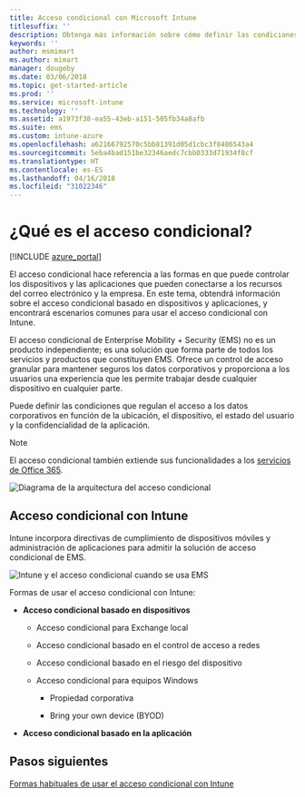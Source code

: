 ```yaml
---
title: Acceso condicional con Microsoft Intune
titlesuffix: ''
description: Obtenga más información sobre cómo definir las condiciones que deben cumplir los usuarios, los dispositivos y las aplicaciones para acceder a los recursos de la empresa en Microsoft Intune.
keywords: ''
author: msmimart
ms.author: mimart
manager: dougeby
ms.date: 03/06/2018
ms.topic: get-started-article
ms.prod: ''
ms.service: microsoft-intune
ms.technology: ''
ms.assetid: a1973f38-ea55-43eb-a151-505fb34a8afb
ms.suite: ems
ms.custom: intune-azure
ms.openlocfilehash: a62166792570c5bb81391d05d1cbc3f8486543a4
ms.sourcegitcommit: 5eba4bad151be32346aedc7cbb0333d71934f8cf
ms.translationtype: HT
ms.contentlocale: es-ES
ms.lasthandoff: 04/16/2018
ms.locfileid: "31022346"
---
```

# <a name="whats-conditional-access"></a>¿Qué es el acceso condicional?

[!INCLUDE [azure_portal](./includes/azure_portal.md)]

El acceso condicional hace referencia a las formas en que puede controlar los dispositivos y las aplicaciones que pueden conectarse a los recursos del correo electrónico y la empresa. En este tema, obtendrá información sobre el acceso condicional basado en dispositivos y aplicaciones, y encontrará escenarios comunes para usar el acceso condicional con Intune.

El acceso condicional de Enterprise Mobility + Security (EMS) no es un producto independiente; es una solución que forma parte de todos los servicios y productos que constituyen EMS. Ofrece un control de acceso granular para mantener seguros los datos corporativos y proporciona a los usuarios una experiencia que les permite trabajar desde cualquier dispositivo en cualquier parte.

Puede definir las condiciones que regulan el acceso a los datos corporativos en función de la ubicación, el dispositivo, el estado del usuario y la confidencialidad de la aplicación.

> [!NOTE] 
> El acceso condicional también extiende sus funcionalidades a los [servicios de Office 365](https://blogs.technet.microsoft.com/wbaer/2017/02/17/conditional-access-policies-with-sharepoint-online-and-onedrive-for-business/).

![Diagrama de la arquitectura del acceso condicional](./media/ca-diagram-1.png)

## <a name="conditional-access-with-intune"></a>Acceso condicional con Intune

Intune incorpora directivas de cumplimiento de dispositivos móviles y administración de aplicaciones para admitir la solución de acceso condicional de EMS.

![Intune y el acceso condicional cuando se usa EMS](./media/intune-with-ca-1.png)

Formas de usar el acceso condicional con Intune:

-   **Acceso condicional basado en dispositivos**

    -   Acceso condicional para Exchange local

    -   Acceso condicional basado en el control de acceso a redes

    -   Acceso condicional basado en el riesgo del dispositivo

    -   Acceso condicional para equipos Windows

        -   Propiedad corporativa

        -   Bring your own device (BYOD)

-   **Acceso condicional basado en la aplicación**

## <a name="next-steps"></a>Pasos siguientes

[Formas habituales de usar el acceso condicional con Intune](conditional-access-intune-common-ways-use.md)
